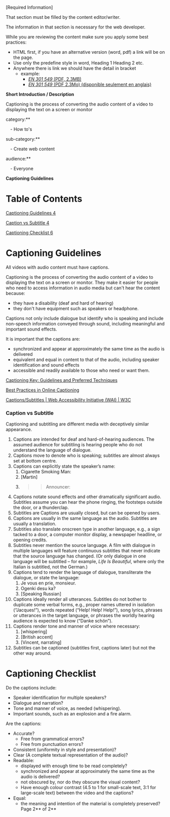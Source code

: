 ﻿

[Required Information]

That section must be filled by the content editor/writer.

The information in that section is necessary for the web developer.

While you are reviewing the content make sure you apply some best practices:

- HTML first, if you have an alternative version (word, pdf) a link will be on the page.
- Use only the <a name="_int_uked1wyz"></a>predefine style in <a name="_int_0fljzrjx"></a>word, Heading 1 Heading 2 etc.
- Anywhere there is link we should have the detail in bracket
  - example:
    - [*EN 301 549* (PDF, 2.3MB)](https://www.etsi.org/deliver/etsi_en/301500_301599/301549/03.02.01_60/en_301549v030201p.pdf)
    - [*EN 301 549* (PDF 2.3Mo) (disponible seulement en anglais)](https://www.etsi.org/deliver/etsi_en/301500_301599/301549/03.02.01_60/en_301549v030201p.pdf)

**Short Introduction / Description** 

Captioning is the process of converting the audio content of a video to displaying the text on a screen or monitor 

category:** 

`  `- How to's 

sub-category:** 

`  `- Create web content 

audience:** 

`  `- Everyone 



**Captioning Guidelines**


# **Table of Contents**
[Captioning Guidelines	4](#_toc141103344)

[Caption vs Subtitle	4](#_toc141103345)

[Captioning Checklist	6](#_toc141103346)





# <a name="_toc141103344"></a>**Captioning Guidelines**
All videos with audio content must have captions.

Captioning is the process of converting the audio content of a video to displaying the text on a screen or monitor. They make it easier for people who need to access information in audio media but can't hear the content because:

- they have a disability (deaf and hard of hearing)
- they don't have equipment such as speakers or headphone.

Captions not only include dialogue but identify who is speaking and include non-speech information conveyed through sound, including meaningful and important sound effects.

It is important that the captions are:

- synchronized and appear at approximately the same time as the audio is delivered
- equivalent and equal in content to that of the audio, including speaker identification and sound effects
- accessible and readily available to those who need or want them.

[Captioning Key: Guidelines and Preferred Techniques](http://www.captioningkey.org/)

[Best Practices in Online Captioning](http://joeclark.org/access/captioning/bpoc/)

[Captions/Subtitles | Web Accessibility Initiative (WAI) | W3C](https://www.w3.org/WAI/media/av/captions/)
### <a name="_toc141103345"></a>**Caption vs Subtitle**
Captioning and subtitling are different media with deceptively similar appearance.

1. Captions are intended for deaf and hard-of-hearing audiences. The assumed audience for subtitling is hearing people who do not understand the language of dialogue.
1. Captions move to denote who is speaking; subtitles are almost always set at bottom centre.
1. Captions can explicitly state the speaker’s name:
   1. Cigarette Smoking Man:
   1. [Martin]
   1. >> Announcer:
1. Captions notate sound effects and other dramatically significant audio. Subtitles assume you can hear the phone ringing, the footsteps outside the door, or a thunderclap.
1. Subtitles are Captions are usually <a name="_int_gv8wpirb"></a>closed, but can be opened by users.
1. Captions are usually in the same language as the audio. Subtitles are usually a translation.
1. Subtitles also translate onscreen type in another language, e.g., a sign tacked to a door, a computer monitor display, a newspaper headline, or opening credits.
1. Subtitles never mention the source language. A film with dialogue in multiple languages will feature continuous subtitles that never indicate that the source language has changed. (Or only dialogue in one language will be subtitled – for example, *Life Is Beautiful*, where only the Italian is subtitled, not the German.)
1. Captions tend to render the language of dialogue, transliterate the dialogue, or state the language:
   1. Je vous en prie, monsieur.
   1. Ogenki desu ka?
   1. [Speaking Russian]
1. Captions ideally render all utterances. Subtitles do not bother to duplicate some verbal forms, e.g., proper names uttered in isolation (“Jacques!”), words repeated (“Help! Help! Help!”), song lyrics, phrases or utterances in the target language, or phrases the worldly hearing audience is expected to know (“Danke schön”).
1. Captions render tone and manner of voice where necessary:
   1. [whispering]
   1. [British accent]
   1. [Vincent, narrating]
1. Subtitles can be captioned (subtitles first, captions later) but not the other way around. 

<a name="_captioning_checklist"></a>
# <a name="_toc141103346"></a>**Captioning Checklist**
Do the captions include:

- Speaker identification for multiple speakers?
- Dialogue and narration?
- Tone and manner of voice, as needed (whispering).
- Important sounds, such as an explosion and a fire alarm.

Are the captions:

- Accurate?
  - Free from grammatical errors?
  - Free from punctuation errors?
- Consistent (uniformity in style and presentation)?
- Clear (A complete textual representation of the audio)?
- Readable:
  - displayed with enough time to be read completely?
  - synchronized and appear at approximately the same time as the audio is delivered?
  - not obscured by, nor do they obscure the visual content?
  - Have enough colour contrast (4.5 to 1 for small-scale text, 3:1 for large-scale text) between the video and the captions?
- Equal:
  - the meaning and intention of the material is completely preserved?
Page 2** of 2**

